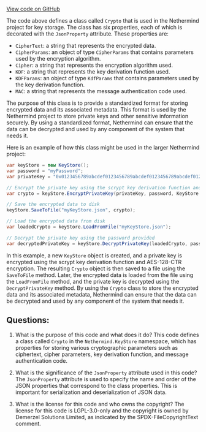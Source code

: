 [View code on GitHub](https://github.com/nethermindeth/nethermind/Nethermind.KeyStore/Crypto.cs)

The code above defines a class called `Crypto` that is used in the Nethermind project for key storage. The class has six properties, each of which is decorated with the `JsonProperty` attribute. These properties are:

- `CipherText`: a string that represents the encrypted data.
- `CipherParams`: an object of type `CipherParams` that contains parameters used by the encryption algorithm.
- `Cipher`: a string that represents the encryption algorithm used.
- `KDF`: a string that represents the key derivation function used.
- `KDFParams`: an object of type `KdfParams` that contains parameters used by the key derivation function.
- `MAC`: a string that represents the message authentication code used.

The purpose of this class is to provide a standardized format for storing encrypted data and its associated metadata. This format is used by the Nethermind project to store private keys and other sensitive information securely. By using a standardized format, Nethermind can ensure that the data can be decrypted and used by any component of the system that needs it.

Here is an example of how this class might be used in the larger Nethermind project:

```csharp
var keyStore = new KeyStore();
var password = "myPassword";
var privateKey = "0x0123456789abcdef0123456789abcdef0123456789abcdef0123456789abcdef";

// Encrypt the private key using the scrypt key derivation function and AES-128-CTR encryption
var crypto = keyStore.EncryptPrivateKey(privateKey, password, KeyStore.ScryptKdf, Cipher.Aes128Ctr);

// Save the encrypted data to disk
keyStore.SaveToFile("myKeyStore.json", crypto);

// Load the encrypted data from disk
var loadedCrypto = keyStore.LoadFromFile("myKeyStore.json");

// Decrypt the private key using the password provided
var decryptedPrivateKey = keyStore.DecryptPrivateKey(loadedCrypto, password);
```

In this example, a new `KeyStore` object is created, and a private key is encrypted using the scrypt key derivation function and AES-128-CTR encryption. The resulting `Crypto` object is then saved to a file using the `SaveToFile` method. Later, the encrypted data is loaded from the file using the `LoadFromFile` method, and the private key is decrypted using the `DecryptPrivateKey` method. By using the `Crypto` class to store the encrypted data and its associated metadata, Nethermind can ensure that the data can be decrypted and used by any component of the system that needs it.
## Questions: 
 1. What is the purpose of this code and what does it do?
   This code defines a class called `Crypto` in the `Nethermind.KeyStore` namespace, which has properties for storing various cryptographic parameters such as ciphertext, cipher parameters, key derivation function, and message authentication code.

2. What is the significance of the `JsonProperty` attribute used in this code?
   The `JsonProperty` attribute is used to specify the name and order of the JSON properties that correspond to the class properties. This is important for serialization and deserialization of JSON data.

3. What is the license for this code and who owns the copyright?
   The license for this code is LGPL-3.0-only and the copyright is owned by Demerzel Solutions Limited, as indicated by the SPDX-FileCopyrightText comment.